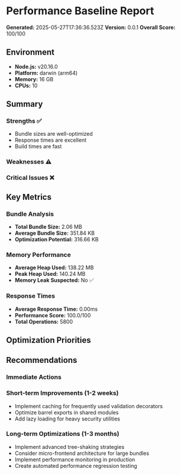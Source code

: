 # Performance Baseline Report

**Generated:** 2025-05-27T17:36:36.523Z
**Version:** 0.0.1
**Overall Score:** 100/100

## Environment
- **Node.js:** v20.16.0
- **Platform:** darwin (arm64)
- **Memory:** 16 GB
- **CPUs:** 10

## Summary

### Strengths ✅
- Bundle sizes are well-optimized
- Response times are excellent
- Build times are fast

### Weaknesses ⚠️


### Critical Issues ❌


## Key Metrics

### Bundle Analysis
- **Total Bundle Size:** 2.06 MB
- **Average Bundle Size:** 351.84 KB
- **Optimization Potential:** 316.66 KB

### Memory Performance
- **Average Heap Used:** 138.22 MB
- **Peak Heap Used:** 140.24 MB
- **Memory Leak Suspected:** No ✅

### Response Times
- **Average Response Time:** 0.00ms
- **Performance Score:** 100.0/100
- **Total Operations:** 5800

## Optimization Priorities



## Recommendations

### Immediate Actions


### Short-term Improvements (1-2 weeks)
- Implement caching for frequently used validation decorators
- Optimize barrel exports in shared modules
- Add lazy loading for heavy security utilities

### Long-term Optimizations (1-3 months)
- Implement advanced tree-shaking strategies
- Consider micro-frontend architecture for large bundles
- Implement performance monitoring in production
- Create automated performance regression testing

